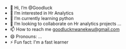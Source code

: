 - 👋 Hi, I’m @Goodluck
- 👀 I’m interested in Hr Analytics 
- 🌱 I’m currently learning python 
- 💞️ I’m looking to collaborate on Hr analytics projects ...
- 📫 How to reach me goodlucknwanekwu@gmail.com
- 😄 Pronouns: ...
- ⚡ Fun fact: I'm a fast learner 

<!---
Goodyshadow/Goodyshadow is a ✨ special ✨ repository because its `README.md` (this file) appears on your GitHub profile.
You can click the Preview link to take a look at your changes.
--->
